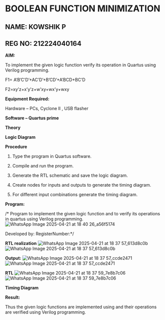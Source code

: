 # BOOLEAN FUNCTION MINIMIZATION
## NAME: KOWSHIK P
## REG NO: 212224040164
**AIM:**

To implement the given logic function verify its operation in Quartus using Verilog programming.

F1= A’B’C’D’+AC’D’+B’CD’+A’BCD+BC’D 

F2=xy’z+x’y’z+w’xy+wx’y+wxy

**Equipment Required:**

Hardware – PCs, Cyclone II , USB flasher

**Software – Quartus prime**

**Theory**

**Logic Diagram**

**Procedure**

1.	Type the program in Quartus software.

2.	Compile and run the program.

3.	Generate the RTL schematic and save the logic diagram.

4.	Create nodes for inputs and outputs to generate the timing diagram.

5.	For different input combinations generate the timing diagram.


**Program:**

/* Program to implement the given logic function and to verify its operations in quartus using Verilog programming.
![WhatsApp Image 2025-04-21 at 18 40 26_a56f5174](https://github.com/user-attachments/assets/dc52dbb9-a210-4ca8-ad3c-28e0dfced9d7)


Developed by: RegisterNumber:*/


**RTL realization**
![WhatsApp Image 2025-04-21 at 18 37 57_613d8c0b](https://github.com/user-attachments/assets/c355d875-a90a-4e47-8baf-6a28e6a60597)
![WhatsApp Image 2025-04-21 at 18 37 57_613d8c0b](https://github.com/user-attachments/assets/4497a8df-5f57-46ea-9ef7-291fced80712)


**Output:**
![WhatsApp Image 2025-04-21 at 18 37 57_ccde2471](https://github.com/user-attachments/assets/77030e19-6c80-4b28-8562-70cc3306cf6e)
![WhatsApp Image 2025-04-21 at 18 37 57_ccde2471](https://github.com/user-attachments/assets/75d956d3-8b6d-4384-9fa8-ccb47d65ad0a)

**RTL**
![WhatsApp Image 2025-04-21 at 18 37 59_7e8b7c06](https://github.com/user-attachments/assets/44aac0fa-dabf-414a-a3d0-d51751b7d369)
![WhatsApp Image 2025-04-21 at 18 37 59_7e8b7c06](https://github.com/user-attachments/assets/aefdd2bd-0056-45d7-a9f6-02519fc6aa7d)

**Timing Diagram**

**Result:**

Thus the given logic functions are implemented using and their operations are verified using Verilog programming.

